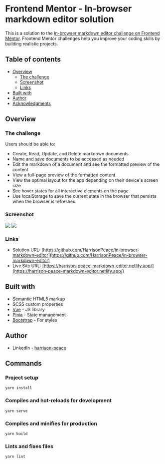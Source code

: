 # Frontend Mentor - In-browser markdown editor solution

This is a solution to the [In-browser markdown editor challenge on Frontend Mentor](https://www.frontendmentor.io/challenges/inbrowser-markdown-editor-r16TrrQX9). Frontend Mentor challenges help you improve your coding skills by building realistic projects.

## Table of contents

- [Overview](#overview)
  - [The challenge](#the-challenge)
  - [Screenshot](#screenshot)
  - [Links](#links)
- [Built with](#built-with)
- [Author](#author)
- [Acknowledgments](#acknowledgments)

## Overview

### The challenge

Users should be able to:

- Create, Read, Update, and Delete markdown documents
- Name and save documents to be accessed as needed
- Edit the markdown of a document and see the formatted preview of the content
- View a full-page preview of the formatted content
- View the optimal layout for the app depending on their device's screen size
- See hover states for all interactive elements on the page
- Use localStorage to save the current state in the browser that persists when the browser is refreshed

### Screenshot

![](./src/assets/screen-shot-dark.jpg) ![](./src/assets/screen-shot-light.jpg)

### Links

- Solution URL: [https://github.com/HarrisonPeace/in-browser-markdown-editor](https://github.com/HarrisonPeace/in-browser-markdown-editor)
- Live Site URL: [https://harrison-peace-markdown-editor.netlify.app/](https://harrison-peace-markdown-editor.netlify.app/)

## Built with

- Semantic HTML5 markup
- SCSS custom properties
- [Vue](https://vuejs.org/) - JS library
- [Pinia](https://pinia.vuejs.org/) - State management
- [Bootstrap](https://getbootstrap.com/) - For styles

## Author

- LinkedIn - [harrison-peace](https://www.linkedin.com/in/harrison-peace/)

## Commands

### Project setup

```
yarn install
```

### Compiles and hot-reloads for development

```
yarn serve
```

### Compiles and minifies for production

```
yarn build
```

### Lints and fixes files

```
yarn lint
```
